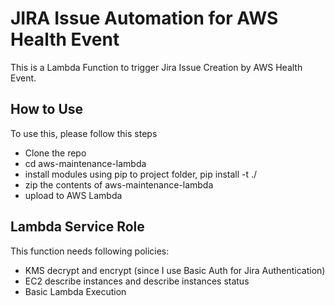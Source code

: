 # JIRA Issue Automation for AWS Health Event
This is a Lambda Function to trigger Jira Issue Creation by AWS Health Event.

##  How to Use
To use this, please follow this steps
- Clone the repo
- cd aws-maintenance-lambda
- install modules using pip to project folder, pip install -t ./
- zip the contents of aws-maintenance-lambda
- upload to AWS Lambda

## Lambda Service Role
This function needs following policies:
- KMS decrypt and encrypt (since I use Basic Auth for Jira Authentication)
- EC2 describe instances and describe instances status
- Basic Lambda Execution
